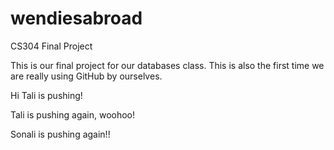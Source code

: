 # wendiesabroad
CS304 Final Project 

This is our final project for our databases class. This is also the first time we are really using GitHub by ourselves.

Hi Tali is pushing!

Tali is pushing again, woohoo!

Sonali is pushing again!!